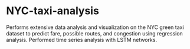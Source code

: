# NYC-taxi-analysis

Performs extensive data analysis and visualization on the NYC green taxi dataset to predict fare, possible routes, and congestion using regression analysis. Performed time series analysis with LSTM networks.
